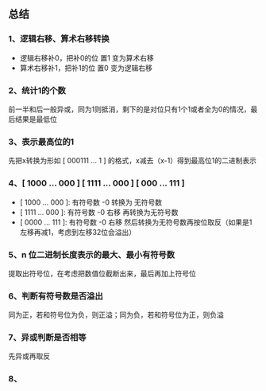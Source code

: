 ## 总结

### 1、逻辑右移、算术右移转换
+ 逻辑右移补0，把补0的位 置1 变为算术右移
+ 算术右移补1，把补1的位 置0 变为逻辑右移

### 2、统计1的个数
前一半和后一般异或，同为1则抵消，剩下的是对位只有1个1或者全为0的情况，最后结果是最低位

### 3、表示最高位的1
先把x转换为形如 [ 000111 ... 1 ] 的格式，x减去（x-1）得到最高位1的二进制表示

### 4、[ 1000 ... 000 ] [ 1111 ... 000 ] [ 000 ... 111 ]
+ [ 1000 ... 000 ]: 有符号数 -0 转换为 无符号数
+ [ 1111 ... 000 ]: 有符号数 -0 右移 再转换为无符号数
+ [ 0000 ... 111 ]: 有符号数 -0 右移 然后转换为无符号数再按位取反（如果是1左移再减1，考虑到左移32位会溢出）


### 5、n 位二进制长度表示的最大、最小有符号数
提取出符号位，在考虑把数值位截断出来，最后再加上符号位

### 6、判断有符号数是否溢出
同为正，若和符号位为负，则正溢；同为负，若和符号位为正，则负溢

### 7、异或判断是否相等
先异或再取反

### 8、
